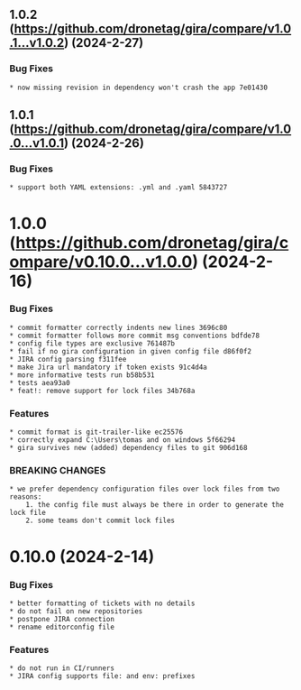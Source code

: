 ## 1.0.2 (https://github.com/dronetag/gira/compare/v1.0.1...v1.0.2) (2024-2-27)

### Bug Fixes

    * now missing revision in dependency won't crash the app 7e01430

## 1.0.1 (https://github.com/dronetag/gira/compare/v1.0.0...v1.0.1) (2024-2-26)

### Bug Fixes

    * support both YAML extensions: .yml and .yaml 5843727

# 1.0.0 (https://github.com/dronetag/gira/compare/v0.10.0...v1.0.0) (2024-2-16)

### Bug Fixes

    * commit formatter correctly indents new lines 3696c80
    * commit formatter follows more commit msg conventions bdfde78
    * config file types are exclusive 761487b
    * fail if no gira configuration in given config file d86f0f2
    * JIRA config parsing f311fee
    * make Jira url mandatory if token exists 91c4d4a
    * more informative tests run b58b531
    * tests aea93a0
    * feat!: remove support for lock files 34b768a

### Features

    * commit format is git-trailer-like ec25576
    * correctly expand C:\Users\tomas and on windows 5f66294
    * gira survives new (added) dependency files to git 906d168

### BREAKING CHANGES

    * we prefer dependency configuration files over lock files from two reasons:
        1. the config file must always be there in order to generate the lock file
        2. some teams don't commit lock files

# 0.10.0 (2024-2-14)

### Bug Fixes

    * better formatting of tickets with no details
    * do not fail on new repositories
    * postpone JIRA connection
    * rename editorconfig file

### Features

    * do not run in CI/runners
    * JIRA config supports file: and env: prefixes
